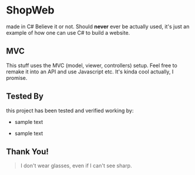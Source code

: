 # ShopWeb
made in C# Believe it or not.
Should **never** ever be actually used, it's just an example of how one can use C# to build a website.

## MVC
This stuff uses the MVC (model, viewer, controllers) setup. Feel free to remake it into an API and use Javascript etc. It's kinda cool actually, I promise.

## Tested By

this project has been tested and verified working by:

* sample text

* sample text

## Thank You!
> I don't wear glasses, even if I can't see sharp.
